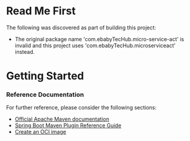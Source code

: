 # Read Me First
The following was discovered as part of building this project:

* The original package name 'com.ebabyTecHub.micro-service-act' is invalid and this project uses 'com.ebabyTecHub.microserviceact' instead.

# Getting Started

### Reference Documentation
For further reference, please consider the following sections:

* [Official Apache Maven documentation](https://maven.apache.org/guides/index.html)
* [Spring Boot Maven Plugin Reference Guide](https://docs.spring.io/spring-boot/docs/3.1.5/maven-plugin/reference/html/)
* [Create an OCI image](https://docs.spring.io/spring-boot/docs/3.1.5/maven-plugin/reference/html/#build-image)

